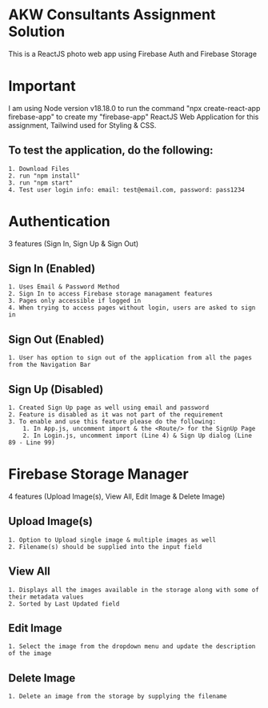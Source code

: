 # AKW Consultants Assignment Solution
This is a ReactJS photo web app using Firebase Auth and Firebase Storage

# Important
I am using Node version v18.18.0 to run the command "npx create-react-app firebase-app" to create my "firebase-app" ReactJS Web Application for this assignment, Tailwind used for Styling & CSS.
## To test the application, do the following:
    1. Download Files
    2. run "npm install"
    3. run "npm start"
    4. Test user login info: email: test@email.com, password: pass1234

# Authentication
3 features (Sign In, Sign Up & Sign Out)
##  Sign In (Enabled)
    1. Uses Email & Password Method
    2. Sign In to access Firebase storage managament features
    3. Pages only accessible if logged in
    4. When trying to access pages without login, users are asked to sign in
##  Sign Out (Enabled)
    1. User has option to sign out of the application from all the pages from the Navigation Bar
##  Sign Up (Disabled)
    1. Created Sign Up page as well using email and password
    2. Feature is disabled as it was not part of the requirement
    3. To enable and use this feature please do the following:
        1. In App.js, uncomment import & the <Route/> for the SignUp Page
        2. In Login.js, uncomment import (Line 4) & Sign Up dialog (Line 89 - Line 99)
# Firebase Storage Manager
4 features (Upload Image(s), View All, Edit Image & Delete Image)
##  Upload Image(s)
    1. Option to Upload single image & multiple images as well
    2. Filename(s) should be supplied into the input field
##  View All
    1. Displays all the images available in the storage along with some of their metadata values
    2. Sorted by Last Updated field
## Edit Image
    1. Select the image from the dropdown menu and update the description of the image
## Delete Image
    1. Delete an image from the storage by supplying the filename
